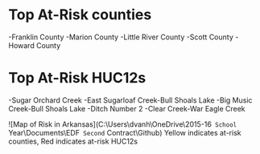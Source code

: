 # Top At-Risk counties
  -Franklin County
  -Marion County
  -Little River County
  -Scott County
  -Howard County

# Top At-Risk HUC12s
  -Sugar Orchard Creek
  -East Sugarloaf Creek-Bull Shoals Lake
  -Big Music Creek-Bull Shoals Lake
  -Ditch Number 2
  -Clear Creek-War Eagle Creek

![Map of Risk in Arkansas](C:\Users\dvanh\OneDrive\2015-16` School` Year\Documents\EDF` Second` Contract\Github)
Yellow indicates at-risk counties, Red indicates at-risk HUC12s
